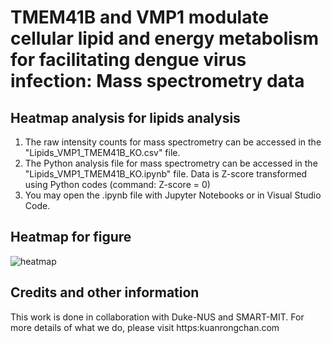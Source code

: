 # TMEM41B and VMP1 modulate cellular lipid and energy metabolism for facilitating dengue virus infection: Mass spectrometry data
## Heatmap analysis for lipids analysis
1. The raw intensity counts for mass spectrometry can be accessed in the "Lipids_VMP1_TMEM41B_KO.csv" file.
2. The Python analysis file for mass spectrometry can be accessed in the "Lipids_VMP1_TMEM41B_KO.ipynb" file. Data is Z-score transformed using Python codes (command: Z-score = 0)
3. You may open the .ipynb file with Jupyter Notebooks or in Visual Studio Code.

## Heatmap for figure
![heatmap](https://user-images.githubusercontent.com/91276553/166645056-109c39a7-36a2-4d3a-a6e9-52dc4020745e.png)

## Credits and other information
This work is done in collaboration with Duke-NUS and SMART-MIT. For more details of what we do, please visit https:kuanrongchan.com

